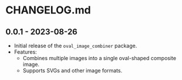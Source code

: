 # CHANGELOG.md

## 0.0.1 - 2023-08-26

- Initial release of the `oval_image_combiner` package.
- Features:
  - Combines multiple images into a single oval-shaped composite image.
  - Supports SVGs and other image formats.